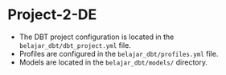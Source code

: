 # Project-2-DE

- The DBT project configuration is located in the `belajar_dbt/dbt_project.yml` file.
- Profiles are configured in the `belajar_dbt/profiles.yml` file.
- Models are located in the `belajar_dbt/models/` directory.
